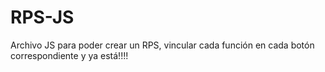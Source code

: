 # RPS-JS

Archivo JS para poder crear un RPS, vincular cada función en cada botón correspondiente y ya está!!!!
